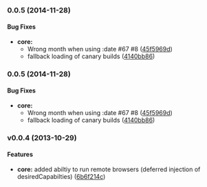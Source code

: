 <a name="0.0.5"></a>
### 0.0.5 (2014-11-28)


#### Bug Fixes

* **core:**
  * Wrong month when using :date #67 #8 ([45f5969d](http://github.com/dalekjs/dalek-driver-native/commit/45f5969db8bba441179b51526fe1ab9b997e4f6b))
  * fallback loading of canary builds ([4140bb86](http://github.com/dalekjs/dalek-driver-native/commit/4140bb86af372d0598f34892940e7e482f97fdf1))


<a name="0.0.5"></a>
### 0.0.5 (2014-11-28)


#### Bug Fixes

* **core:**
  * Wrong month when using :date #67 #8 ([45f5969d](http://github.com/dalekjs/dalek-driver-native/commit/45f5969db8bba441179b51526fe1ab9b997e4f6b))
  * fallback loading of canary builds ([4140bb86](http://github.com/dalekjs/dalek-driver-native/commit/4140bb86af372d0598f34892940e7e482f97fdf1))


<a name="v0.0.4"></a>
### v0.0.4 (2013-10-29)


#### Features

* **core:** added abiltiy to run remote browsers (deferred injection of desiredCapabilties) ([6b6f214c](http://github.com/dalekjs/dalek-driver-native/commit/6b6f214c0ce23368de617855437930919266bfad))

